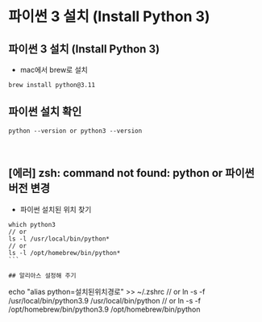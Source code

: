 # 파이썬 3 설치 (Install Python 3)
## 파이썬 3 설치 (Install Python 3)
- mac에서 brew로 설치
```
brew install python@3.11
```

## 파이썬 설치 확인
```
python --version or python3 --version
```
​
## [에러] zsh: command not found: python or 파이썬 버전 변경
- 파이썬 설치된 위치 찾기
```
which python3
// or
ls -l /usr/local/bin/python*
// or
ls -l /opt/homebrew/bin/python*
​```

## 알리아스 설정해 주기
```
echo "alias python=설치된위치경로" >> ~/.zshrc
// or
ln -s -f /usr/local/bin/python3.9 /usr/local/bin/python
// or
ln -s -f /opt/homebrew/bin/python3.9 /opt/homebrew/bin/python
```
​
